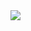 <div align="center>
  
![header](https://capsule-render.vercel.app/api?type=venom&text=coooow0&color=timeGradient)
<img src="https://capsule-render.vercel.app/api?type=venom&text=coooow0&color=timeGradient">
</div>

